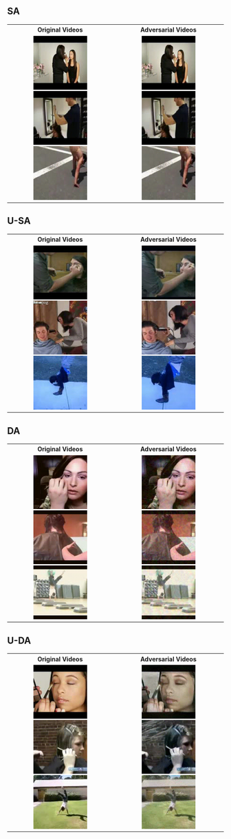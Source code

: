 ## SA

<div style="text-align: center;">
  <table style="margin: auto;">
    <tr>
      <th>Original Videos</th>
      <th>Adversarial Videos</th>
    </tr>
    <tr>
      <td>
        <img src="Original_Videos/SparseAttack/v_ApplyEyeMakeup_g04_c03.gif" alt="ApplyEyeMakeup" width="125" />
        <img src="Original_Videos/SparseAttack/v_Haircut_g04_c04.gif" alt="Haircut" width="125" />
        <img src="Original_Videos/SparseAttack/v_HandstandWalking_g03_c04.gif" alt="HandstandWalking" width="125" />
      </td>
      <td>
        <img src="Adversarial_Videos/SparseAttack/v_ApplyEyeMakeup_g04_c03.gif" alt="ApplyEyeMakeup" width="125" />
        <img src="Adversarial_Videos/SparseAttack/v_Haircut_g04_c04.gif" alt="Haircut" width="125" />
        <img src="Adversarial_Videos/SparseAttack/v_HandstandWalking_g03_c04.gif" alt="HandstandWalking" width="125" />
      </td>
    </tr>
  </table>
</div>


## U-SA

<div style="text-align: center;">
  <table style="margin: auto;">
    <tr>
      <th>Original Videos</th>
      <th>Adversarial Videos</th>
    </tr>
    <tr>
      <td>
        <img src="Original_Videos/U3D/v_ApplyEyeMakeup.gif" alt="ApplyEyeMakeup" width="125" />
        <img src="Original_Videos/U3D/v_Haircut.gif" alt="Haircut" width="125" />
        <img src="Original_Videos/U3D/v_HandstandWalking.gif" alt="HandstandWalking" width="125" />
      </td>
      <td>
        <img src="Adversarial_Videos/U3D/v_ApplyEyeMakeup.gif" alt="ApplyEyeMakeup" width="125" />
        <img src="Adversarial_Videos/U3D/v_Haircut.gif" alt="Haircut" width="125" />
        <img src="Adversarial_Videos/U3D/v_HandStandWalking.gif" alt="HandstandWalking" width="125" />
      </td>
    </tr>
  </table>
</div>


## DA

<div style="text-align: center;">
  <table style="margin: auto;">
    <tr>
      <th>Original Videos</th>
      <th>Adversarial Videos</th>
    </tr>
    <tr>
      <td>
        <img src="Original_Videos/Geo-Trap/v_ApplyEyeMakeup.gif" alt="ApplyEyeMakeup" width="125" />
        <img src="Original_Videos/Geo-Trap/v_Haircut.gif" alt="Haircut" width="125" />
        <img src="Original_Videos/Geo-Trap/v_HandStandWalking.gif" alt="HandstandWalking" width="125" />
      </td>
      <td>
        <img src="Adversarial_Videos/Geo-Trap/v_ApplyEyeMakeup.gif" alt="ApplyEyeMakeup" width="125" />
        <img src="Adversarial_Videos/Geo-Trap/v_Haircut.gif" alt="Haircut" width="125" />
        <img src="Adversarial_Videos/Geo-Trap/v_HandStandWalking.gif" alt="HandstandWalking" width="125" />
      </td>
    </tr>
  </table>
</div>



## U-DA

<div style="text-align: center;">
  <table style="margin: auto;">
    <tr>
      <th>Original Videos</th>
      <th>Adversarial Videos</th>
    </tr>
    <tr>
      <td>
        <img src="Original_Videos/StyleFool/v_ApplyEyeMakeup_g04_c05.gif" alt="ApplyEyeMakeup" width="125" />
        <img src="Original_Videos/StyleFool/v_Haircut_g05_c03.gif" alt="Haircut" width="125" />
        <img src="Original_Videos/StyleFool/v_HandstandWalking_g04_c03.gif" alt="HandstandWalking" width="125" />
      </td>
      <td>
        <img src="Adversarial_Videos/StyleFool/v_ApplyEyeMakeup_g04_c05.gif" alt="ApplyEyeMakeup" width="125" />
        <img src="Adversarial_Videos/StyleFool/v_Haircut_g05_c03.gif" alt="Haircut" width="125" />
        <img src="Adversarial_Videos/StyleFool/v_HandstandWalking_g04_c03.gif" alt="HandstandWalking" width="125" />
      </td>
    </tr>
  </table>
</div>

